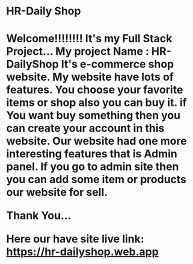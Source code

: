 <h1>HR-Daily Shop<h1>
Welcome!!!!!!!!
It's my Full Stack Project...
My project Name : HR-DailyShop
It's e-commerce shop website.
My website have lots of features.
You choose your favorite items or shop also you can buy it.
if You want buy something then you can create your account in this website.
Our website had one more interesting features that is Admin panel.
If you go to admin site then you can add some item or products our website for sell.

Thank You...

Here our have site live link: https://hr-dailyshop.web.app 